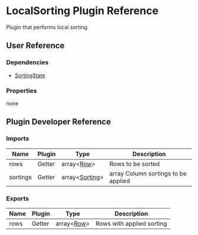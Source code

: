 # LocalSorting Plugin Reference

Plugin that performs local sorting.

## User Reference

### Dependencies

- [SortingState](sorting-state.md)

### Properties

none

## Plugin Developer Reference

### Imports

Name | Plugin | Type | Description
-----|--------|------|------------
rows | Getter | array&lt;[Row](datagrid.md#row)&gt; | Rows to be sorted
sortings | Getter | array&lt;[Sorting](sorting-state.md#sorting)&gt; | array Column sortings to be applied

### Exports

Name | Plugin | Type | Description
-----|--------|------|------------
rows | Getter | array&lt;[Row](datagrid.md#row)&gt; | Rows with applied sorting

